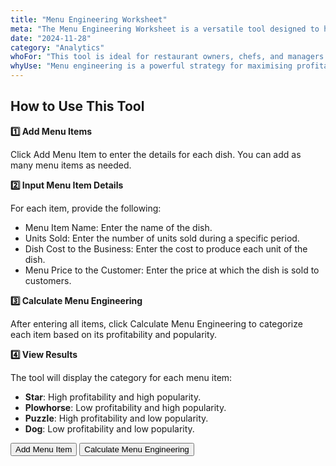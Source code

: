 ```yaml
---
title: "Menu Engineering Worksheet"
meta: "The Menu Engineering Worksheet is a versatile tool designed to help restaurateurs analyse and categorize menu items based on their profitability and popularity."
date: "2024-11-28"
category: "Analytics"
whoFor: "This tool is ideal for restaurant owners, chefs, and managers who want to optimise their menu offerings by understanding the financial performance of each dish. It's particularly useful for businesses looking to balance their menu to maximise both customer satisfaction and profitability."
whyUse: "Menu engineering is a powerful strategy for maximising profitability by leveraging data on sales and costs. The Menu Engineering Calculator simplifies this process by automatically categorising your menu items, helping you to quickly identify which dishes are driving your business forward and which may need to be rethought. It's an essential tool for any restaurant aiming to optimise its menu for success."
---
```


## How to Use This Tool

**1️⃣ Add Menu Items**

Click Add Menu Item to enter the details for each dish. You can add as many menu items as needed.

**2️⃣ Input Menu Item Details**

For each item, provide the following:

- Menu Item Name: Enter the name of the dish.
- Units Sold: Enter the number of units sold during a specific period.
- Dish Cost to the Business: Enter the cost to produce each unit of the dish.
- Menu Price to the Customer: Enter the price at which the dish is sold to customers.

**3️⃣ Calculate Menu Engineering**

After entering all items, click Calculate Menu Engineering to categorize each item based on its profitability and popularity.

**4️⃣ View Results**

The tool will display the category for each menu item:

- **Star**: High profitability and high popularity.
- **Plowhorse**: Low profitability and high popularity.
- **Puzzle**: High profitability and low popularity.
- **Dog**: Low profitability and low popularity.

<div class="tool-embed">
<div class="container">
    <div id="itemsContainer"></div>
    <button onclick="addItem()">Add Menu Item</button>
    <button onclick="calculateAllItems()">Calculate Menu Engineering</button>
    <div class="result" id="result"></div>
</div>

<script>
    let itemIndex = 0;

    function addItem() {
        itemIndex++;
        const itemRow = document.createElement('div');
        itemRow.className = 'item-row';
        itemRow.innerHTML = `
            <div class="form-column">
                <label for="menuItem${itemIndex}">Menu Item Name:</label>
                <input type="text" id="menuItem${itemIndex}" placeholder="Enter menu item name">
            </div>
            <div class="form-column">
                <label for="unitsSold${itemIndex}">Units Sold:</label>
                <input type="number" id="unitsSold${itemIndex}" placeholder="Enter units sold" step="1">
            </div>
            <div class="form-column">
                <label for="dishCost${itemIndex}">Dish Cost to the Business:</label>
                <input type="number" id="dishCost${itemIndex}" placeholder="Enter dish cost" step="0.01">
            </div>
            <div class="form-column">
                <label for="menuPrice${itemIndex}">Menu Price to the Customer:</label>
                <input type="number" id="menuPrice${itemIndex}" placeholder="Enter menu price" step="0.01">
            </div>
        `;
        document.getElementById('itemsContainer').appendChild(itemRow);
    }

    function calculateAllItems() {
        const resultContainer = document.getElementById('result');
        resultContainer.innerHTML = '';

        for (let i = 1; i <= itemIndex; i++) {
            const menuItem = document.getElementById(`menuItem${i}`).value;
            const unitsSold = parseFloat(document.getElementById(`unitsSold${i}`).value);
            const dishCost = parseFloat(document.getElementById(`dishCost${i}`).value);
            const menuPrice = parseFloat(document.getElementById(`menuPrice${i}`).value);

            if (isNaN(unitsSold) || isNaN(dishCost) || isNaN(menuPrice) || unitsSold <= 0 || dishCost <= 0 || menuPrice <= 0 || !menuItem) {
                alert(`Please enter valid inputs for all fields of item ${i}.`);
                return;
            }

            const totalCost = unitsSold * dishCost;
            const totalRevenue = unitsSold * menuPrice;
            const grossProfit = totalRevenue - totalCost;
            const grossProfitMargin = (grossProfit / totalRevenue) * 100;

            let category = "";

            if (grossProfitMargin >= 70 && unitsSold >= 100) {
                category = "Star (High Profitability, High Popularity)";
            } else if (grossProfitMargin < 70 && unitsSold >= 100) {
                category = "Plowhorse (Low Profitability, High Popularity)";
            } else if (grossProfitMargin >= 70 && unitsSold < 100) {
                category = "Puzzle (High Profitability, Low Popularity)";
            } else {
                category = "Dog (Low Profitability, Low Popularity)";
            }

            resultContainer.innerHTML += `
                <div class="category">
                    <strong>${menuItem}:</strong> ${category}
                </div>
            `;
        }
    }
</script>

<style>
    .item-row {
        margin-bottom: 20px;
        border-bottom: 1px solid #ccc;
        padding-bottom: 20px;
    }
    .category {
        margin-top: 10px;
        padding: 10px;
        background-color: #f4f4f4;
        border-left: 5px solid black;
    }
    .result {
        margin-top: 20px;
        font-size: 18px;
    }
</style>
</div>